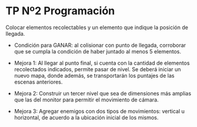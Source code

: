 # TP Nº2 Programación

Colocar elementos recolectables y un elemento que indique la posición de llegada.

- Condición para GANAR: al colisionar con punto de llegada, corroborar que se cumpla la condición de haber juntado al menos 5 elementos.

- Mejora 1: Al llegar al punto final, si cuenta con la cantidad de elementos recolectados indicados, permite pasar de nivel. Se deberá iniciar un nuevo mapa, donde además, se transportarán los puntajes de las escenas anteriores.

- Mejora 2: Construir un tercer nivel que sea de dimensiones más amplias que las del monitor para permitir el movimiento de cámara.

- Mejora 3: Agregar enemigos con dos tipos de movimientos: vertical u horizontal, de acuerdo a la ubicación inicial de los mismos.
